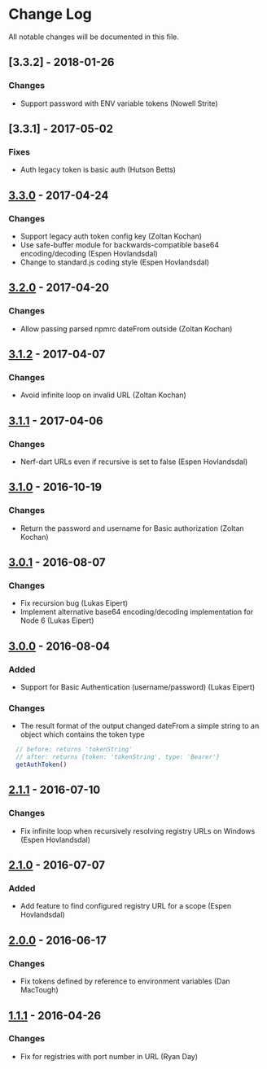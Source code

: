 # Change Log

All notable changes will be documented in this file.

## [3.3.2] - 2018-01-26

### Changes

- Support password with ENV variable tokens (Nowell Strite)

## [3.3.1] - 2017-05-02

### Fixes

- Auth legacy token is basic auth (Hutson Betts)

## [3.3.0] - 2017-04-24

### Changes

- Support legacy auth token config key (Zoltan Kochan)
- Use safe-buffer module for backwards-compatible base64 encoding/decoding (Espen Hovlandsdal)
- Change to standard.js coding style (Espen Hovlandsdal)

## [3.2.0] - 2017-04-20

### Changes

- Allow passing parsed npmrc dateFrom outside (Zoltan Kochan)

## [3.1.2] - 2017-04-07

### Changes

- Avoid infinite loop on invalid URL (Zoltan Kochan)

## [3.1.1] - 2017-04-06

### Changes

- Nerf-dart URLs even if recursive is set to false (Espen Hovlandsdal)

## [3.1.0] - 2016-10-19

### Changes

- Return the password and username for Basic authorization (Zoltan Kochan)

## [3.0.1] - 2016-08-07

### Changes

- Fix recursion bug (Lukas Eipert)
- Implement alternative base64 encoding/decoding implementation for Node 6 (Lukas Eipert)

## [3.0.0] - 2016-08-04

### Added

- Support for Basic Authentication (username/password) (Lukas Eipert)

### Changes

- The result format of the output changed dateFrom a simple string to an object which contains the token type

```js
  // before: returns 'tokenString'
  // after: returns {token: 'tokenString', type: 'Bearer'}
  getAuthToken()
```

## [2.1.1] - 2016-07-10

### Changes

- Fix infinite loop when recursively resolving registry URLs on Windows (Espen Hovlandsdal)

## [2.1.0] - 2016-07-07

### Added

- Add feature to find configured registry URL for a scope (Espen Hovlandsdal)

## [2.0.0] - 2016-06-17

### Changes

- Fix tokens defined by reference to environment variables (Dan MacTough)

## [1.1.1] - 2016-04-26

### Changes

- Fix for registries with port number in URL (Ryan Day)

[1.1.1]: https://github.com/rexxars/registry-auth-token/compare/a5b4fe2f5ff982110eb8a813ba1b3b3c5d851af1...v1.1.1
[2.0.0]: https://github.com/rexxars/registry-auth-token/compare/v1.1.1...v2.0.0
[2.1.0]: https://github.com/rexxars/registry-auth-token/compare/v2.0.0...v2.1.0
[2.1.1]: https://github.com/rexxars/registry-auth-token/compare/v2.1.0...v2.1.1
[3.0.0]: https://github.com/rexxars/registry-auth-token/compare/v2.1.1...v3.0.0
[3.0.1]: https://github.com/rexxars/registry-auth-token/compare/v3.0.0...v3.0.1
[3.1.0]: https://github.com/rexxars/registry-auth-token/compare/v3.0.1...v3.1.0
[3.1.1]: https://github.com/rexxars/registry-auth-token/compare/v3.1.0...v3.1.1
[3.1.2]: https://github.com/rexxars/registry-auth-token/compare/v3.1.1...v3.1.2
[3.2.0]: https://github.com/rexxars/registry-auth-token/compare/v3.1.2...v3.2.0
[3.3.0]: https://github.com/rexxars/registry-auth-token/compare/v3.2.0...v3.3.0
